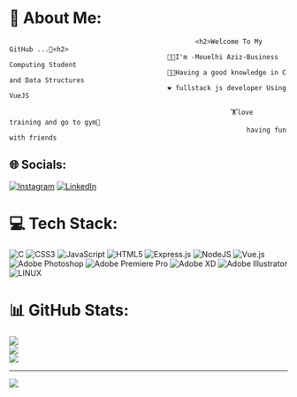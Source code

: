 # 💫 About Me:
                                                   <h2>Welcome To My GitHub ...👋<h2>
                                            👨‍🎓I'm -Mouelhi Aziz-Business Computing Student 
                                            👨‍💻Having a good knowledge in C and Data Structures
                                            ❤️ fullstack js developer Using VueJS 
                                                                        
                                                            🏋️love training and go to gym💪                                 
                                                                having fun with friends


## 🌐 Socials:
[![Instagram](https://img.shields.io/badge/Instagram-%23E4405F.svg?logo=Instagram&logoColor=white)](https://instagram.com/https://l.facebook.com/l.php?u=https%3A%2F%2Finstagram.com%2Fmouelhi_aziz2%3Figshid%3DMzNlNGNkZWQ4Mg%253D%253D%26fbclid%3DIwAR20eNDD7lQqahPF7PJwcQ_0o4WCJE7T78nEoBX3-5gDeBYUmlemOLM-Dug&h=AT3gGN67hc4Ggj7tMt1jMTRisOMWeBrDw4av8H9SjLwIw6Okdp3hSztM4CvNjiwftnhy9T1yP0owTxuxBcki2pixLftDmHVYvDbhfLDcA_QEkiq6H5xau2ckkC5MC6jEHcAgEA) [![LinkedIn](https://img.shields.io/badge/LinkedIn-%230077B5.svg?logo=linkedin&logoColor=white)](https://linkedin.com/in/www.linkedin.com/in/aziz-mouelhi-78314b269) 

# 💻 Tech Stack:
![C](https://img.shields.io/badge/c-%2300599C.svg?style=for-the-badge&logo=c&logoColor=white) ![CSS3](https://img.shields.io/badge/css3-%231572B6.svg?style=for-the-badge&logo=css3&logoColor=white) ![JavaScript](https://img.shields.io/badge/javascript-%23323330.svg?style=for-the-badge&logo=javascript&logoColor=%23F7DF1E) ![HTML5](https://img.shields.io/badge/html5-%23E34F26.svg?style=for-the-badge&logo=html5&logoColor=white) ![Express.js](https://img.shields.io/badge/express.js-%23404d59.svg?style=for-the-badge&logo=express&logoColor=%2361DAFB) ![NodeJS](https://img.shields.io/badge/node.js-6DA55F?style=for-the-badge&logo=node.js&logoColor=white) ![Vue.js](https://img.shields.io/badge/vuejs-%2335495e.svg?style=for-the-badge&logo=vuedotjs&logoColor=%234FC08D) ![Adobe Photoshop](https://img.shields.io/badge/adobephotoshop-%2331A8FF.svg?style=for-the-badge&logo=adobephotoshop&logoColor=white) ![Adobe Premiere Pro](https://img.shields.io/badge/Adobe%20Premiere%20Pro-9999FF.svg?style=for-the-badge&logo=Adobe%20Premiere%20Pro&logoColor=white) ![Adobe XD](https://img.shields.io/badge/Adobe%20XD-470137?style=for-the-badge&logo=Adobe%20XD&logoColor=#FF61F6) ![Adobe Illustrator](https://img.shields.io/badge/adobeillustrator-%23FF9A00.svg?style=for-the-badge&logo=adobeillustrator&logoColor=white) ![LINUX](https://img.shields.io/badge/Linux-FCC624?style=for-the-badge&logo=linux&logoColor=black)
# 📊 GitHub Stats:
![](https://github-readme-stats.vercel.app/api?username=Aziz-Mouelhi&theme=material-palenight&hide_border=false&include_all_commits=false&count_private=false)<br/>
![](https://github-readme-streak-stats.herokuapp.com/?user=Aziz-Mouelhi&theme=material-palenight&hide_border=false)<br/>
![](https://github-readme-stats.vercel.app/api/top-langs/?username=Aziz-Mouelhi&theme=material-palenight&hide_border=false&include_all_commits=false&count_private=false&layout=compact)

---
[![](https://visitcount.itsvg.in/api?id=Aziz-Mouelhi&icon=0&color=0)](https://visitcount.itsvg.in)

<!-- Proudly created with GPRM ( https://gprm.itsvg.in ) -->
